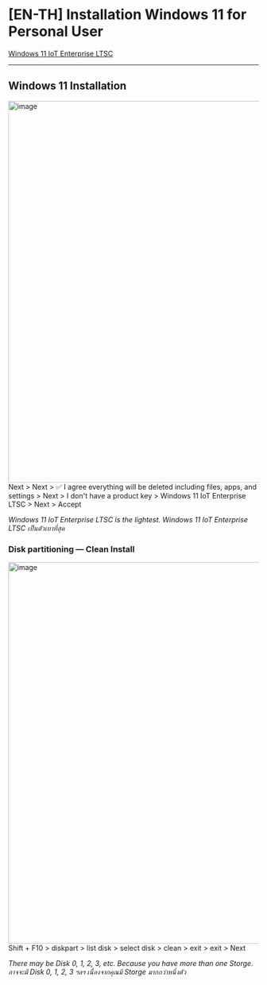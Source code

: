 # [EN-TH] Installation Windows 11 for Personal User

[Windows 11 IoT Enterprise LTSC](https://drive.massgrave.dev/en-us_windows_11_iot_enterprise_ltsc_2024_x64_dvd_f6b14814.iso)

---

## Windows 11 Installation
<img width="1024" height="768" alt="image" src="https://github.com/user-attachments/assets/46bd7272-6176-4e54-8826-00887db3d432" />
Next > Next > ✅ I agree everything will be deleted including files, apps, and settings > Next > I don't have a product key > Windows 11 IoT Enterprise LTSC > Next > Accept

*Windows 11 IoT Enterprise LTSC is the lightest.*
*Windows 11 IoT Enterprise LTSC เป็นตัวเบาที่สุด*

### Disk partitioning — Clean Install
<img width="1024" height="768" alt="image" src="https://github.com/user-attachments/assets/70418288-5998-4ed4-a628-831e235399e0" />
Shift + F10 > diskpart > list disk > select disk <num> > clean > exit > exit > Next

*There may be Disk 0, 1, 2, 3, etc. Because you have more than one Storge.*
*อาจจะมี Disk 0, 1, 2, 3 ฯลฯ เนื่องจากคุณมี Storge มากกว่าหนึ่งตัว*
